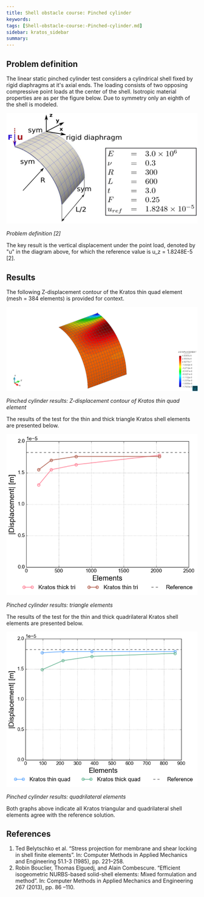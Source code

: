 ```yaml
---
title: Shell obstacle course: Pinched cylinder
keywords: 
tags: [Shell-obstacle-course:-Pinched-cylinder.md]
sidebar: kratos_sidebar
summary: 
---
```


## Problem definition
The linear static pinched cylinder test considers a cylindrical shell fixed by rigid diaphragms at it's axial ends. The loading consists of two opposing compressive point loads at the center of the shell. Isotropic material properties are as per the figure below. Due to symmetry only an eighth of the shell is modeled. 

<img src="https://github.com/KratosMultiphysics/Documentation/blob/master/Wiki_files/Application_cases/Shell_obstacle_course_pinched_cylinder/pinched_cylinder_setup.PNG" width="600">

_Problem definition [2]_

The key result is the vertical displacement under the point load, denoted by "u" in the diagram above, for which the reference value is u_z =  1.8248E-5 [2]. 

## Results
The following Z-displacement contour of the Kratos thin quad element (mesh = 384 elements) is provided for context.

![Pinched cylinder displacement contour.](https://github.com/KratosMultiphysics/Documentation/blob/master/Wiki_files/Application_cases/Shell_obstacle_course_pinched_cylinder/pinched_cylinder_disp_contour_384elements.png)

_Pinched cylinder results: Z-displacement contour of Kratos thin quad element_

The results of the test for the thin and thick triangle Kratos shell elements are presented below.

<img src="https://github.com/KratosMultiphysics/Documentation/blob/master/Wiki_files/Application_cases/Shell_obstacle_course_pinched_cylinder/pinched_cyl_structured_tri_results.png" width="600">

_Pinched cylinder results: triangle elements_

The results of the test for the thin and thick quadrilateral Kratos shell elements are presented below.

<img src="https://github.com/KratosMultiphysics/Documentation/blob/master/Wiki_files/Application_cases/Shell_obstacle_course_pinched_cylinder/pinched_cyl_structured_quad_results.png" width="600">

_Pinched cylinder results: quadrilateral elements_

Both graphs above indicate all Kratos triangular and quadrilateral shell elements agree with the reference solution. 

## References
1. Ted Belytschko et al. “Stress projection for membrane and shear locking in shell finite elements”. In: Computer Methods in Applied Mechanics and Engineering 51.1-3 (1985), pp. 221–258.
2. Robin Bouclier, Thomas Elguedj, and Alain Combescure. “Efficient isogeometric NURBS-based solid-shell elements: Mixed formulation and method”. In: Computer Methods in Applied Mechanics and Engineering 267 (2013), pp. 86 –110.